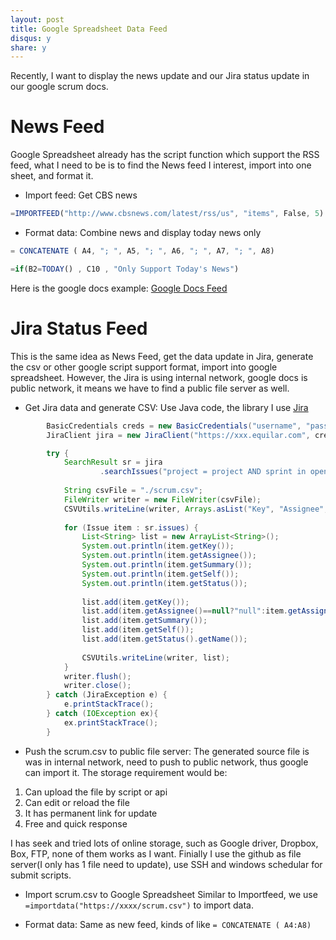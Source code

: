 ```yaml
---
layout: post
title: Google Spreadsheet Data Feed
disqus: y
share: y
---
```


Recently, I want to display the news update and our Jira status update in our google scrum docs.

News Feed
=========
Google Spreadsheet already has the script function which support the RSS feed, what I need to be is to find the News feed I interest, import into one sheet, and format it.

* Import feed: Get CBS news
```javascript
=IMPORTFEED("http://www.cbsnews.com/latest/rss/us", "items", False, 5)
```

* Format data: Combine news and display today news only
```javascript
= CONCATENATE ( A4, "; ", A5, "; ", A6, "; ", A7, "; ", A8)
```
```javascript
=if(B2=TODAY() , C10 , "Only Support Today's News") 
```

Here is the google docs example: [Google Docs Feed](https://docs.google.com/spreadsheets/d/1eLLajya485g7gG7GvBjqaPXtmTcqXEiRWX0jEp-27bg/edit?usp=sharing)

Jira Status Feed
================
This is the same idea as News Feed, get the data update in Jira, generate the csv or other google script support format, import into google spreadsheet. However, the Jira is using internal network, google docs is public network, it means we have to find a public file server as well.

* Get Jira data and generate CSV: 
Use Java code, the library I use [Jira](https://github.com/rcarz/jira-client)
```java
		BasicCredentials creds = new BasicCredentials("username", "password");
		JiraClient jira = new JiraClient("https://xxx.equilar.com", creds);

		try {
			SearchResult sr = jira
					.searchIssues("project = project AND sprint in openSprints() AND status changed during (-24h, now()) ORDER BY priority DESC, updated DESC");
			
			String csvFile = "./scrum.csv";
	        FileWriter writer = new FileWriter(csvFile);
	        CSVUtils.writeLine(writer, Arrays.asList("Key", "Assignee", "Summary", "Link", "Status"));
			
			for (Issue item : sr.issues) {
				List<String> list = new ArrayList<String>();
				System.out.println(item.getKey());
				System.out.println(item.getAssignee());
				System.out.println(item.getSummary());
				System.out.println(item.getSelf());
				System.out.println(item.getStatus());
				
				list.add(item.getKey());
				list.add(item.getAssignee()==null?"null":item.getAssignee().getName());
				list.add(item.getSummary());
				list.add(item.getSelf());
				list.add(item.getStatus().getName());
				
				CSVUtils.writeLine(writer, list);
			}
	        writer.flush();
	        writer.close();
		} catch (JiraException e) {
			e.printStackTrace();
		} catch (IOException ex){
			ex.printStackTrace();
		}
```

* Push the scrum.csv to public file server:
The generated source file is was in internal network, need to push to public network, thus google can import it. The storage requirement would be:
1) Can upload the file by script or api
2) Can edit or reload the file
3) It has permanent link for update
4) Free and quick response

I has seek and tried lots of online storage, such as Google driver, Dropbox, Box, FTP, none of them works as I want. Finially I use the github as file server(I only has 1 file need to update), use SSH and windows schedular for submit scripts.

* Import scrum.csv to Google Spreadsheet
Similar to Importfeed, we use `=importdata("https://xxxx/scrum.csv")` to import data. 

* Format data:
Same as new feed, kinds of like `= CONCATENATE ( A4:A8)` 
